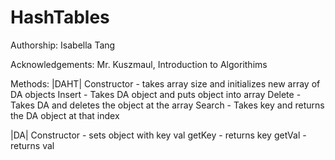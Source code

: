 # HashTables

Authorship: Isabella Tang

Acknowledgements: Mr. Kuszmaul, Introduction to Algorithims

Methods: 
|DAHT|
Constructor - takes array size and initializes new array of DA objects
Insert - Takes DA object and puts object into array
Delete - Takes DA and deletes the object at the array
Search - Takes key and returns the DA object at that index

|DA|
Constructor - sets object with key val
getKey - returns key
getVal - returns val
